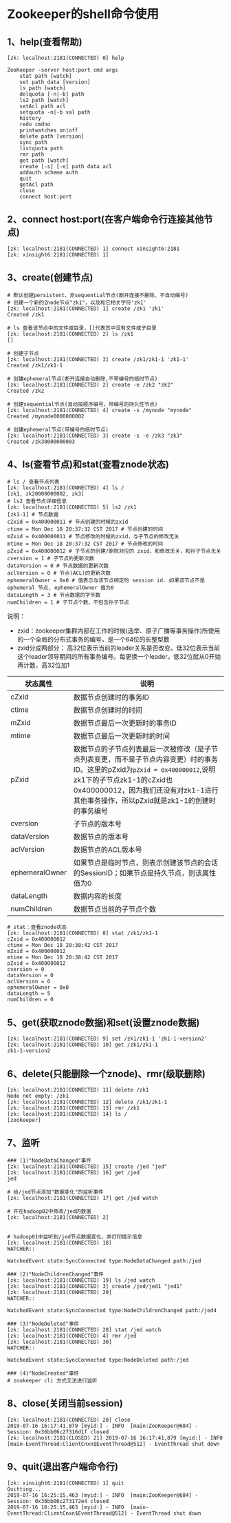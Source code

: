 # Zookeeper的shell命令使用

## 1、help(查看帮助)

```
[zk: localhost:2181(CONNECTED) 0] help

ZooKeeper -server host:port cmd args
    stat path [watch]
    set path data [version]
    ls path [watch]
    delquota [-n|-b] path
    ls2 path [watch]
    setAcl path acl
    setquota -n|-b val path
    history 
    redo cmdno
    printwatches on|off
    delete path [version]
    sync path
    listquota path
    rmr path
    get path [watch]
    create [-s] [-e] path data acl
    addauth scheme auth
    quit 
    getAcl path
    close 
    connect host:port
```

## 2、connect host:port(在客户端命令行连接其他节点)

```
[zk: localhost:2181(CONNECTED) 1] connect xinsight6:2181
[zk: xinsight6:2181(CONNECTED) 1]
```

## 3、create(创建节点)

```
# 默认创建persistent、非sequential节点(断开连接不删除、不自动编号)
# 创建一个新的Znode节点"zk1"，以及和它相关字符'zk1'
[zk: localhost:2181(CONNECTED) 1] create /zk1 'zk1'
Created /zk1

# ls 查看该节点中的文件或目录，[]代表其中没有文件或子目录
[zk: localhost:2181(CONNECTED) 2] ls /zk1
[]

# 创建子节点
[zk: localhost:2181(CONNECTED) 3] create /zk1/zk1-1 'zk1-1'
Created /zk1/zk1-1

# 创建ephemeral节点(断开连接自动删除,不带编号的临时节点)
[zk: localhost:2181(CONNECTED) 2] create -e /zk2 "zk2"
Created /zk2

# 创建sequential节点(自动按顺序编号，带编号的持久性节点)
[zk: localhost:2181(CONNECTED) 4] create -s /mynode "mynode" 
Created /mynode0000000002

# 创建ephemeral节点(带编号的临时节点)
[zk: localhost:2181(CONNECTED) 3] create -s -e /zk3 "zk3"
Created /zk30000000003

```

## 4、ls(查看节点)和stat(查看znode状态)

```
# ls / 查看节点列表
[zk: localhost:2181(CONNECTED) 4] ls /
[zk1, zk20000000002, zk3]
# ls2 查看节点详细信息
[zk: localhost:2181(CONNECTED) 5] ls2 /zk1
[zk1-1] # 节点数据
cZxid = 0x400000011 # 节点创建的时候的zxid
ctime = Mon Dec 18 20:37:32 CST 2017 # 节点创建的时间
mZxid = 0x400000011 # 节点修改的时候的zxid，与子节点的修改无关
mtime = Mon Dec 18 20:37:32 CST 2017 # 节点修改的时间
pZxid = 0x400000012 # 子节点的创建/删除对应的 zxid，和修改无关，和孙子节点无关
cversion = 1 # 子节点的更新次数
dataVersion = 0 # 节点数据的更新次数
aclVersion = 0 # 节点(ACL)的更新次数
ephemeralOwner = 0x0 # 值表示与该节点绑定的 session id. 如果该节点不是 ephemeral 节点, ephemeralOwner 值为0
dataLength = 3 # 节点数据的字节数
numChildren = 1 # 子节点个数，不包含孙子节点
```

说明：

- zxid：zookeeper集群内部在工作的时候(选举、原子广播等事务操作)所使用的一个全局的分布式事务的编号，是一个64位的长整型数
- zxid分成两部分：  高32位表示当前的leader关系是否改变。低32位表示当前这个leader领导期间的所有事务编号。每更换一个leader，低32位就从0开始再计数，高32位加1

| **状态属性**   | **说明**                                                     |
| -------------- | ------------------------------------------------------------ |
| cZxid          | 数据节点创建时的事务ID                                       |
| ctime          | 数据节点创建时的时间                                         |
| mZxid          | 数据节点最后一次更新时的事务ID                               |
| mtime          | 数据节点最后一次更新时的时间                                 |
| pZxid          | 数据节点的子节点列表最后一次被修改（是子节点列表变更，而不是子节点内容变更）时的事务ID。这里的pZxid为`pZxid = 0x400000012`,说明zk1下的子节点zk1-1的cZxid也0x400000012，因为我们还没有对zk1-1进行其他事务操作，所以pZxid就是zk1-1的创建时的事务编号 |
| cversion       | 子节点的版本号                                               |
| dataVersion    | 数据节点的版本号                                             |
| aclVersion     | 数据节点的ACL版本号                                          |
| ephemeralOwner | 如果节点是临时节点，则表示创建该节点的会话的SessionID；如果节点是持久节点，则该属性值为0 |
| dataLength     | 数据内容的长度                                               |
| numChildren    | 数据节点当前的子节点个数                                     |

```
# stat：查看znode状态
[zk: localhost:2181(CONNECTED) 8] stat /zk1/zk1-1
cZxid = 0x400000012
ctime = Mon Dec 18 20:38:42 CST 2017
mZxid = 0x400000012
mtime = Mon Dec 18 20:38:42 CST 2017
pZxid = 0x400000012
cversion = 0
dataVersion = 0
aclVersion = 0
ephemeralOwner = 0x0
dataLength = 5
numChildren = 0
```

## 5、get(获取znode数据)和set(设置znode数据)

```
[zk: localhost:2181(CONNECTED) 9] set /zk1/zk1-1 'zk1-1-version2'
[zk: localhost:2181(CONNECTED) 10] get /zk1/zk1-1
zk1-1-version2
```

## 6、delete(只能删除一个znode)、rmr(级联删除)

```
[zk: localhost:2181(CONNECTED) 11] delete /zk1
Node not empty: /zk1
[zk: localhost:2181(CONNECTED) 12] delete /zk1/zk1-1
[zk: localhost:2181(CONNECTED) 13] rmr /zk1
[zk: localhost:2181(CONNECTED) 14] ls /
[zookeeper]
```

## 7、监听

```
### (1)"NodeDataChanged"事件
[zk: localhost:2181(CONNECTED) 15] create /jed "jed"
[zk: localhost:2181(CONNECTED) 16] get /jed
jed

# 给/jed节点添加"数据变化"的监听事件
[zk: localhost:2181(CONNECTED) 17] get /jed watch

# 并在hadoop02中修改/jed的数据
[zk: localhost:2181(CONNECTED) 2] 


# hadoop01中监听到/jed节点数据变化，并打印提示信息
[zk: localhost:2181(CONNECTED) 18] 
WATCHER::

WatchedEvent state:SyncConnected type:NodeDataChanged path:/jed

### (2)"NodeChildrenChanged"事件
[zk: localhost:2181(CONNECTED) 19] ls /jed watch
[zk: localhost:2181(CONNECTED) 3] create /jed/jed1 "jed1"
[zk: localhost:2181(CONNECTED) 20] 
WATCHER::

WatchedEvent state:SyncConnected type:NodeChildrenChanged path:/jed4

### (3)"NodeDeleted"事件
[zk: localhost:2181(CONNECTED) 28] stat /jed watch
[zk: localhost:2181(CONNECTED) 4] rmr /jed
[zk: localhost:2181(CONNECTED) 30] 
WATCHER::

WatchedEvent state:SyncConnected type:NodeDeleted path:/jed

### (4)"NodeCreated"事件
# zookeeper cli 方式无法进行监听
```

## 8、close(关闭当前session)

```
[zk: localhost:2181(CONNECTED) 20] close
2019-07-16 16:17:41,879 [myid:] - INFO  [main:ZooKeeper@684] - Session: 0x36bb06c27316d1f closed
[zk: localhost:2181(CLOSED) 21] 2019-07-16 16:17:41,879 [myid:] - INFO  [main-EventThread:ClientCnxn$EventThread@512] - EventThread shut down
```

## 9、quit(退出客户端命令行)

```
[zk: xinsight6:2181(CONNECTED) 1] quit
Quitting...
2019-07-16 16:25:15,463 [myid:] - INFO  [main:ZooKeeper@684] - Session: 0x36bb06c273172e4 closed
2019-07-16 16:25:15,463 [myid:] - INFO  [main-EventThread:ClientCnxn$EventThread@512] - EventThread shut down
```

## 